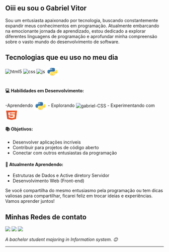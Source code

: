 ## Oiii eu sou o Gabriel Vitor

Sou um entusiasta apaixonado por tecnologia, buscando constantemente expandir meus conhecimentos em programação. Atualmente embarcando na emocionante jornada de aprendizado, estou dedicado a explorar diferentes linguagens de programação e aprofundar minha compreensão sobre o vasto mundo do desenvolvimento de software.

 
  ## Tecnologias que eu uso no meu dia

<div style="display: inline_block">
  <img align="center" alt="html5" src="https://img.shields.io/badge/HTML5-E34F26?style=for-the-badge&logo=html5&logoColor=white" />
  <img align="center" alt="css" src="https://img.shields.io/badge/CSS3-1572B6?style=for-the-badge&logo=css3&logoColor=white" />
  <img align="center" alt="js" src="https://img.shields.io/badge/JavaScript-F7DF1E?style=for-the-badge&logo=javascript&logoColor=black" /> 
  <img align="center" alt="Python" height="30" width="40" src="https://raw.githubusercontent.com/devicons/devicon/master/icons/python/python-original.svg">
</div><br/>

#### 💻 Habilidades em Desenvolvimento:
<div style="display: inline_block">
-Aprendendo <img align="center" alt="Python" height="30" width="40" src="https://raw.githubusercontent.com/devicons/devicon/master/icons/python/python-original.svg"<img align="center" alt="Python" height="30" width="40" src="https://raw.githubusercontent.com/devicons/devicon/master/icons/python/python-original.svg"

   <div style="display: inline_block">
- Explorando <img align="center" alt="gabriel-CSS" height="30" width="40" src="https://img.shields.io/badge/Java-ED8B00?style=for-the-badge&logo=java&logoColor=white.svg">
- Experimentando com <img align="center" alt="gabriel -HTML" height="30" width="40" src="https://raw.githubusercontent.com/devicons/devicon/master/icons/html5/html5-original.svg">

#### 📚 Objetivos:
- Desenvolver aplicações incríveis
- Contribuir para projetos de código aberto
- Conectar com outros entusiastas da programação

#### 🌱 Atualmente Aprendendo:
- Estruturas de Dados e Active diretory Servidor 
- Desenvolvimento Web (Front-end)

Se você compartilha do mesmo entusiasmo pela programação ou tem dicas valiosas para compartilhar, ficarei feliz em trocar ideias e experiências. Vamos aprender juntos!

  
 ## Minhas Redes de contato
<div> 
 
  <a href="https://www.instagram.com/gabriel_user.exe/" target="_blank"><img src="https://img.shields.io/badge/-Instagram-%23E4405F?style=for-the-badge&logo=instagram&logoColor=white" target="_blank"></a>
<a href = "mailto:vitor.leal3028@gmailcom"><img src="https://img.shields.io/badge/-Gmail-%23333?style=for-the-badge&logo=gmail&logoColor=white" target="_blank"></a>
  <a href="https://www.linkedin.com/in/gabriel-oliveira-741715202/" target="_blank"><img src="https://img.shields.io/badge/-LinkedIn-%230077B5?style=for-the-badge&logo=linkedin&logoColor=white" target="_blank"></a> 


</div>




<p><em>A bachelor student  majoring in  Information system. 😊</br>

---

